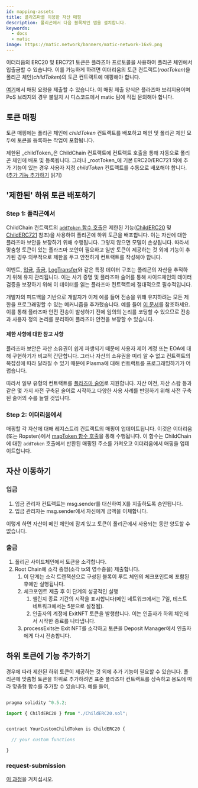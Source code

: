```yaml
---
id: mapping-assets
title: 플라즈마를 이용한 자산 매핑
description: 폴리곤에서 다음 블록체인 앱을 설치합니다.
keywords:
  - docs
  - matic
image: https://matic.network/banners/matic-network-16x9.png
---
```


이더리움의 ERC20 및 ERC721 토큰은 플라즈마 프로토콜을 사용하여 폴리곤 체인에서 입출금할 수 있습니다. 이를 가능하게 하려면 이더리움의 토큰 컨트랙트(_rootToken_)을 폴리곤 체인(_childToken_)의 토큰 컨트랙트에 매핑해야 합니다.

[여기](/docs/develop/ethereum-polygon/submit-mapping-request)에서 매핑 요청을 제출할 수 있습니다. 이 매핑 제출 양식은 플라즈마 브리지용이며 PoS 브리지의 경우 불일치 시 디스코드에서 matic 팀에 직접 문의해야 합니다.

## 토큰 매핑

토큰 매핑에는 폴리곤 체인에 _childToken_ 컨트랙트를 배포하고 메인 및 폴리곤 체인 모두에 토큰을 등록하는 작업이 포함됩니다.

제한된 _childToken_은 ChildChain 컨트랙트에 컨트랙트 호출을 통해 자동으로 폴리곤 체인에 배포 및 등록됩니다. 그러나 _rootToken_에 기본 ERC20/ERC721 외에 추가 기능이 있는 경우 사용자 지정 _childToken_ 컨트랙트를 수동으로 배포해야 합니다. ([추가 기능 추가하기](/docs/develop/ethereum-polygon/plasma/mapping-assets#adding-functionality-to-child-token) 읽기)

## '제한된' 하위 토큰 배포하기

### Step 1: 폴리곤에서

ChildChain 컨트랙트의 [`addToken` 함수 호출](https://github.com/maticnetwork/contracts/blob/fd4ed8343a8abb2dda5fe5a6a75a747cfd7a2807/contracts/child/ChildChain.sol#L55)은 제한된 기능([ChildERC20](https://github.com/maticnetwork/contracts/blob/master/contracts/child/ChildERC20.sol) 및[ ChildERC721](https://github.com/maticnetwork/contracts/blob/master/contracts/child/ChildERC721.sol) 참조)을 사용하여 폴리곤에 하위 토큰을 배포합니다. 이는 자산에 대한 플라즈마 보안을 보장하기 위해 수행됩니다. 그렇지 않으면 모델이 손상됩니다. 따라서 맞춤형 토큰이 있는 플라즈마 보안이 필요하고 일반 토큰이 제공하는 것 외에 기능이 추가된 경우 의무적으로 제한을 두고 안전하게 컨트랙트를 작성해야 합니다.

이벤트, [입금](https://github.com/maticnetwork/contracts/blob/fd4ed8343a8abb2dda5fe5a6a75a747cfd7a2807/contracts/child/BaseERC20.sol#L6), [출금](https://github.com/maticnetwork/contracts/blob/fd4ed8343a8abb2dda5fe5a6a75a747cfd7a2807/contracts/child/BaseERC20.sol#L14), [LogTransfer](https://github.com/maticnetwork/contracts/blob/fd4ed8343a8abb2dda5fe5a6a75a747cfd7a2807/contracts/child/BaseERC20.sol#L22)와 같은 특정 데이터 구조는 폴리곤의 자산을 추적하기 위해 유지 관리됩니다. 이는 사기 증명 및 플라즈마 술어를 통해 사이드체인의 데이터 검증을 보장하기 위해 이 데이터를 읽는 플라즈마 컨트랙트에 절대적으로 필수적입니다.

개발자의 피드백을 기반으로 개발자가 이제 예를 들어 전송을 위해 유지하려는 모든 제한을 프로그래밍할 수 있는 메커니즘을 추가했습니다. 예를 들어 [이 문서](/docs/develop/advanced/custom-restrictions)를 참조하세요. 이를 통해 플라즈마 안전 전송이 발생하기 전에 임의의 논리를 코딩할 수 있으므로 전송과 사용자 정의 논리를 분리하여 플라즈마 안전을 보장할 수 있습니다.

#### 제한 사항에 대한 참고 사항

플라즈마 보안은 자산 소유권이 쉽게 파생되기 때문에 사용자 제어 계정 또는 EOA에 대해 구현하기가 비교적 간단합니다. 그러나 자산의 소유권을 미리 알 수 없고 컨트랙트의 복잡성에 따라 달라질 수 있기 때문에 Plasma에 대해 컨트랙트를 프로그래밍하기가 어렵습니다.

따라서 일부 유형의 컨트랙트를 [플라즈마 술어](https://github.com/maticnetwork/contracts/tree/master/contracts/root/predicates)로 지원합니다. 자산 이전, 자산 스왑 등과 같은 몇 가지 사전 구축된 술어로 시작하고 다양한 사용 사례를 반영하기 위해 사전 구축된 술어의 수를 늘릴 것입니다.

### Step 2: 이더리움에서

매핑할 각 자산에 대해 레지스트리 컨트랙트의 매핑이 업데이트됩니다. 이것은 이더리움(또는 Ropsten)에서 [mapToken 함수 호출](https://github.com/maticnetwork/contracts/blob/fd4ed8343a8abb2dda5fe5a6a75a747cfd7a2807/contracts/common/Registry.sol#L64)을 통해 수행됩니다. 이 함수는 ChildChain에 대한 `addToken` 호출에서 반환된 매핑된 주소를 가져오고 이더리움에서 매핑을 업데이트합니다.

## 자산 이동하기

### 입금

1. 입금 관리자 컨트랙트는 msg.sender를 대신하여 X를 지출하도록 승인됩니다.
2. 입금 관리자는 msg.sender에서 자신에게 금액을 이체합니다.

이렇게 하면 자산이 메인 체인에 잠겨 있고 토큰이 폴리곤에서 사용되는 동안 양도할 수 없습니다.

### 출금

1. 폴리곤 사이드체인에서 토큰을 소각합니다.
2. Root Chain에 소각 증명(소각 tx의 영수증을) 제출합니다.
   1. 이 단계는 소각 트랜잭션으로 구성된 블록이 루트 체인의 체크포인트에 포함된 후에만 실행됩니다.
   2. 체크포인트 제출 후 이 단계의 성공적인 실행
      1. 챌린지 종료 기간의 시작을 표시합니다(메인 네트워크에서는 7일, 테스트 네트워크에서는 5분으로 설정됨).
      2. 인출자의 계정에 ExitNFT 토큰을 발행합니다. 이는 인출자가 하위 체인에서 시작한 종료를 나타냅니다.
   3. processExits는 Exit NFT를 소각하고 토큰을 Deposit Manager에서 인출자에게 다시 전송합니다.

## 하위 토큰에 기능 추가하기

경우에 따라 제한된 하위 토큰이 제공하는 것 외에 추가 기능이 필요할 수 있습니다. 폴리곤에 맞춤형 토큰을 하위로 추가하려면 표준 플라즈마 컨트랙트를 상속하고 용도에 따라 맞춤형 함수를 추가할 수 있습니다. 예를 들어,

```javascript

pragma solidity ^0.5.2;

import { ChildERC20 } from "./ChildERC20.sol";


contract YourCustomChildToken is ChildERC20 {

  // your custom functions

}
```

### request-submission

[이 과정](/docs/develop/ethereum-polygon/submit-mapping-request)을 거치십시오.
